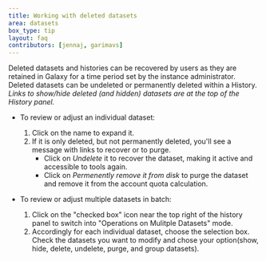 ```yaml
---
title: Working with deleted datasets
area: datasets
box_type: tip
layout: faq
contributors: [jennaj, garimavs]
---
```


Deleted datasets and histories can be recovered by users as they are retained in Galaxy for a time period set by the instance administrator. Deleted datasets can be undeleted or permanently deleted within a History. _Links to show/hide deleted (and hidden) datasets are at the top of the History panel._

- To review or adjust an individual dataset:
    1. Click on the name to expand it.
    2. If it is only deleted, but not permanently deleted, you'll see a message with links to recover or to purge.
        - Click on _Undelete_ it to recover the dataset, making it active and accessible to tools again.
        - Click on _Permenently remove it from disk_ to purge the dataset and remove it from the account quota calculation.

- To review or adjust multiple datasets in batch:
    1. Click on the "checked box" icon near the top right of the history panel to switch into "Operations on Mulitple Datasets" mode.
    2. Accordingly for each individual dataset, choose the selection box. Check the datasets you want to modify and chose your option(show, hide, delete, undelete, purge, and group datasets).